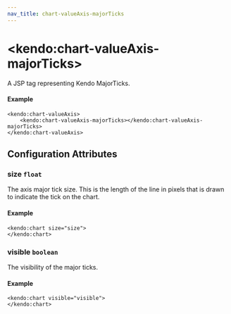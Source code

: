 ```yaml
---
nav_title: chart-valueAxis-majorTicks
---
```


# \<kendo:chart-valueAxis-majorTicks\>
A JSP tag representing Kendo MajorTicks.

#### Example
    <kendo:chart-valueAxis>
        <kendo:chart-valueAxis-majorTicks></kendo:chart-valueAxis-majorTicks>
    </kendo:chart-valueAxis>


## Configuration Attributes


### size `float`

The axis major tick size. This is the length of the line in pixels that is drawn to indicate the tick on the chart.

#### Example
    <kendo:chart size="size">
    </kendo:chart>



### visible `boolean`

The visibility of the major ticks.

#### Example
    <kendo:chart visible="visible">
    </kendo:chart>


